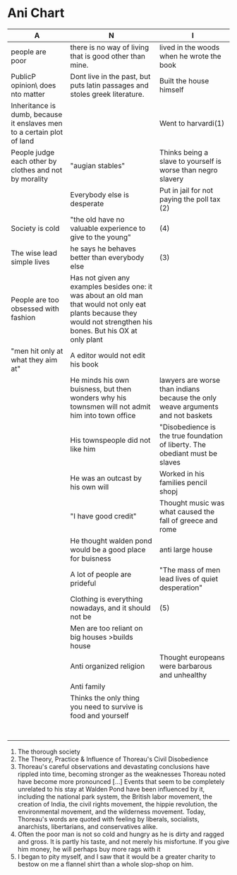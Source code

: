 # Ani Chart

|                   A                      |                      N                         |                          I                       |
|------------------------------------------|------------------------------------------------|--------------------------------------------------|
| people are poor                          | there is no way of living that is good other than mine. | lived in the woods when he wrote the book        |
| PublicP opinion\ does nto matter         | Dont live in the past, but puts latin passages and stoles greek literature. | Built the house himself                          |
| Inheritance is dumb, because it enslaves men to a certain plot of land |                  | Went to harvardi(1)                              |
| People judge each other by clothes and not by morality | "augian stables"                 | Thinks being a slave to yourself is worse than negro slavery |
|                                          | Everybody else is desperate                    | Put in jail for not paying the poll tax (2)       |
| Society is cold                          | "the old have no valuable experience to give to the young" | (4)                                              |
| The wise lead simple lives               | he says he behaves better than everybody else  | (3)                                              |
| People are too obsessed with fashion     | Has not given any examples besides one: it was about an old man that would not only eat plants because they would not strengthen his bones. But his OX at only plant |   |
| "men hit only at what they aim at"       | A editor would not edit his book               |                                                  |
|                                          | He minds his own buisness, but then wonders why his townsmen will not admit him into town office | lawyers are worse than indians because the only weave arguments and not baskets |
|                                          | His townspeople did not like him               | "Disobedience is the true foundation of liberty. The obediant must be slaves |
|                                          | He was an outcast by his own will              | Worked in his families pencil shopj            |
|                                          | "I have good credit"                           | Thought music was what caused the fall of greece and rome |
|                                          | He thought walden pond would be a good place for buisness | anti large house                      |
|                                          | A lot of people are prideful                   | "The mass of men lead lives of quiet desperation" |
|                                          | Clothing is everything nowadays, and it should not be | (5)                                       |
|                                          | Men are too reliant on big houses >builds house    |                                                  |
|                                          | Anti organized religion                        | Thought europeans were barbarous and unhealthy   |
|                                          | Anti family                                    |                                                  |
|                                          | Thinks the only thing you need to survive is food and yourself |                              |
|                                          |                                                |                                                  |
|                                          |                                                |                                                  |
|                                          |                                                |                                                  |
|                                          |                                                |                                                  |
|                                          |                                                |                                                  |
|                                          |                                                |                                                  |
|                                          |                                                |                                                  |





1. The thorough society
2. The Theory, Practice & Influence of Thoreau's Civil Disobedience
3. Thoreau's careful observations and devastating conclusions have rippled into time, becoming stronger as the weaknesses Thoreau noted have become more pronounced [...] Events that seem to be completely unrelated to his stay at Walden Pond have been influenced by it, including the national park system, the British labor movement, the creation of India, the civil rights movement, the hippie revolution, the environmental movement, and the wilderness movement. Today, Thoreau's words are quoted with feeling by liberals, socialists, anarchists, libertarians, and conservatives alike.
4. Often the poor man is not so cold and hungry as he is dirty and ragged and gross. It is partly his taste, and not merely his misfortune. If you give him money, he will perhaps buy more rags with it
5. I began to pity myself, and I saw that it would be a greater charity to bestow on me a flannel shirt than a whole slop-shop on him.
